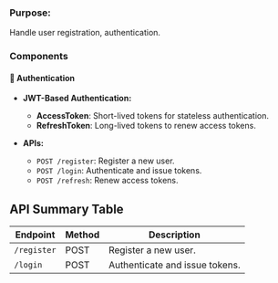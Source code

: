 
### Purpose: 
Handle user registration, authentication.

### Components

#### 🔐 Authentication
- **JWT-Based Authentication:**
  - **AccessToken**: Short-lived tokens for stateless authentication.
  - **RefreshToken**: Long-lived tokens to renew access tokens.
  
- **APIs:**
  - `POST /register`: Register a new user.
  - `POST /login`: Authenticate and issue tokens.
  - `POST /refresh`: Renew access tokens.



## API Summary Table

| Endpoint                     | Method | Description                                             |
|------------------------------|--------|---------------------------------------------------------|
| `/register`                   | POST   | Register a new user.                                    |
| `/login`                      | POST   | Authenticate and issue tokens.                      